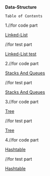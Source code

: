 **Data-Structure**

`Table of Contents`

1.//for code part

[Linked-List](src/main/java/Data/Structures/LinkedList)


  //for test part
  
 [Linked-List test](src/test/java/Data/Structures/LinkedList)
 
 2.//for code part
 
 [Stacks And Queues](src/main/java/StacksAndQueues)
 
 //for test part
 
 [Stacks And Queues](src/test/java/StacksAndQueues)
 
 3.//for code part
 
 [Tree](src/main/java/Tree)
 
 //for test part
 
 [Tree](src/test/java/Tree)
 
 4.//for code part
 
 [Hashtable](src/main/java/Hashtable)
 
 //for test part
 
 [Hashtable](src/test/java/Hashtable)
